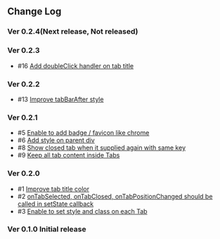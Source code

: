 ## Change Log

### Ver 0.2.4(Next release, Not released)

### Ver 0.2.3

  * #16 [Add doubleClick handler on tab title](https://github.com/georgeOsdDev/react-draggable-tab/issues/16)

### Ver 0.2.2

  * #13 [Improve tabBarAfter style](https://github.com/georgeOsdDev/react-draggable-tab/issues/13)

### Ver 0.2.1

  * #5 [Enable to add badge / favicon like chrome](https://github.com/georgeOsdDev/react-draggable-tab/issues/5)
  * #6 [Add style on parent div](https://github.com/georgeOsdDev/react-draggable-tab/issues/6)
  * #8 [Show closed tab when it supplied again with same key](https://github.com/georgeOsdDev/react-draggable-tab/issues/8)
  * #9 [Keep all tab content inside Tabs](https://github.com/georgeOsdDev/react-draggable-tab/issues/9)

### Ver 0.2.0

  * #1 [Improve tab title color](https://github.com/georgeOsdDev/react-draggable-tab/issues/1)
  * #2 [onTabSelected, onTabClosed, onTabPositionChanged should be called in setState callback](https://github.com/georgeOsdDev/react-draggable-tab/issues/2)
  * #3 [Enable to set style and class on each Tab](https://github.com/georgeOsdDev/react-draggable-tab/issues/3)

### Ver 0.1.0 Initial release
